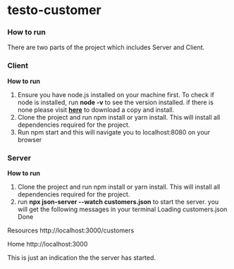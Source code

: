 # testo-customer

### How to run

There are two parts of the project which includes Server and Client.

### Client 
**How to run**
1. Ensure you have node.js installed on your machine first. To check if node is installed, run **node -v** to see the version installed. if there is none please visit **[here](https://node.js.org/en/downloads)** to download a copy and install.
2. Clone the project and run npm install or yarn install. This will install all dependencies required for the project.
3. Run npm start and this will navigate you to localhost:8080 on your browser


### Server 
**How to run**
1. Clone the project and run npm install or yarn install. This will install all dependencies required for the project.
2. run **npx json-server --watch customers.json** to start the server. you will get the following messages in your terminal
 Loading customers.json
  Done

Resources
  http://localhost:3000/customers

  Home
  http://localhost:3000

This is just an indication the the server has started.
